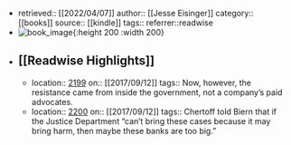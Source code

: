 - retrieved:: [[2022/04/07]]
  author:: [[Jesse Eisinger]]
  category:: [[books]]
  source:: [[kindle]]
  tags:: 
  referrer::readwise
- ![book_image](https://images-na.ssl-images-amazon.com/images/I/411s0g5TaXL._SL200_.jpg){:height 200 :width 200}
- ## [[Readwise Highlights]]
	- location:: [2199](kindle://book?action=open&asin=undefined&location=2199)
	  on:: [[2017/09/12]]
	  tags:: 
	  Now, however, the resistance came from inside the government, not a company’s paid advocates.
	- location:: [2200](kindle://book?action=open&asin=undefined&location=2200)
	  on:: [[2017/09/12]]
	  tags:: 
	  Chertoff told Biern that if the Justice Department “can’t bring these cases because it may bring harm, then maybe these banks are too big.”